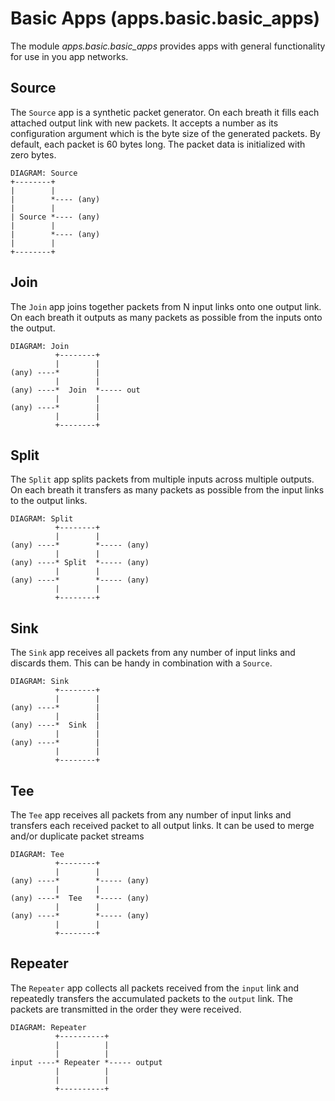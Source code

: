 # Basic Apps (apps.basic.basic_apps)

The module *apps.basic.basic_apps* provides apps with general
functionality for use in you app networks.

## Source

The `Source` app is a synthetic packet generator. On each breath it fills
each attached output link with new packets. It accepts a number as its
configuration argument which is the byte size of the generated packets. By
default, each packet is 60 bytes long. The packet data is initialized with
zero bytes.

    DIAGRAM: Source
    +--------+
    |        |
    |        *---- (any)
    |        |
    | Source *---- (any)
    |        |
    |        *---- (any)
    |        |
    +--------+

## Join

The `Join` app joins together packets from N input links onto one
output link. On each breath it outputs as many packets as possible
from the inputs onto the output.

    DIAGRAM: Join
              +--------+
              |        |
    (any) ----*        |
              |        |
    (any) ----*  Join  *----- out
              |        |
    (any) ----*        |
              |        |
              +--------+

## Split

The `Split` app splits packets from multiple inputs across multiple
outputs. On each breath it transfers as many packets as possible from
the input links to the output links.

    DIAGRAM: Split
              +--------+
              |        |
    (any) ----*        *----- (any)
              |        |
    (any) ----* Split  *----- (any)
              |        |
    (any) ----*        *----- (any)
              |        |
              +--------+

## Sink

The `Sink` app receives all packets from any number of input links and
discards them. This can be handy in combination with a `Source`.

    DIAGRAM: Sink
              +--------+
              |        |
    (any) ----*        |
              |        |
    (any) ----*  Sink  |
              |        |
    (any) ----*        |
              |        |
              +--------+

## Tee

The `Tee` app receives all packets from any number of input links and
transfers each received packet to all output links. It can be used to
merge and/or duplicate packet streams

    DIAGRAM: Tee
              +--------+
              |        |
    (any) ----*        *----- (any)
              |        |
    (any) ----*  Tee   *----- (any)
              |        |
    (any) ----*        *----- (any)
              |        |
              +--------+

## Repeater

The `Repeater` app collects all packets received from the `input` link
and repeatedly transfers the accumulated packets to the `output`
link. The packets are transmitted in the order they were received.

    DIAGRAM: Repeater
              +----------+
              |          |
              |          |
    input ----* Repeater *----- output
              |          |
              |          |
              +----------+

